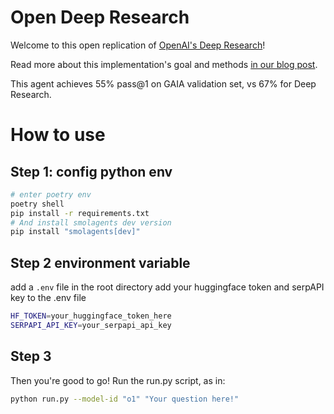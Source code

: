 # Open Deep Research

Welcome to this open replication of [OpenAI's Deep Research](https://openai.com/index/introducing-deep-research/)!

Read more about this implementation's goal and methods [in our blog post](https://huggingface.co/blog/open-deep-research).

This agent achieves 55% pass@1 on GAIA validation set, vs 67% for Deep Research.



# How to use
## Step 1: config python env
```bash
# enter poetry env 
poetry shell
pip install -r requirements.txt
# And install smolagents dev version
pip install "smolagents[dev]"
```

## Step 2 environment variable 
add a `.env` file in the root directory
add your huggingface token and serpAPI key to the .env file
```bash
HF_TOKEN=your_huggingface_token_here
SERPAPI_API_KEY=your_serpapi_api_key
```
## Step 3
Then you're good to go! Run the run.py script, as in:
```bash
python run.py --model-id "o1" "Your question here!"
```
